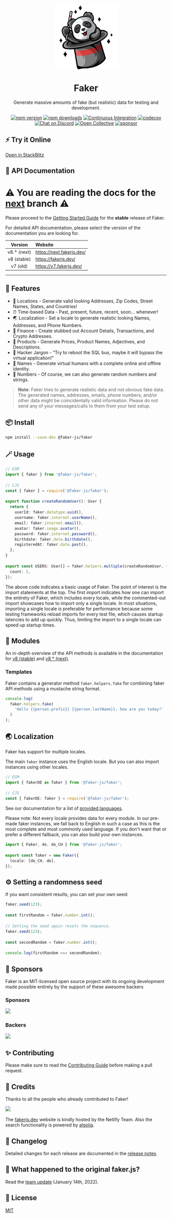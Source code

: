 <div align="center">
  <img src="./docs/public/logo.svg" width="200"/>
  <h1>Faker</h1>
  <p>Generate massive amounts of fake (but realistic) data for testing and development.</p>
  
  [![npm version](https://badgen.net/npm/v/@faker-js/faker)](https://www.npmjs.com/package/@faker-js/faker)
  [![npm downloads](https://badgen.net/npm/dm/@faker-js/faker)](https://www.npmjs.com/package/@faker-js/faker)
  [![Continuous Integration](https://github.com/faker-js/faker/actions/workflows/ci.yml/badge.svg)](https://github.com/faker-js/faker/actions/workflows/ci.yml)
  [![codecov](https://codecov.io/gh/faker-js/faker/branch/next/graph/badge.svg?token=N61U168G08)](https://codecov.io/gh/faker-js/faker)
  [![Chat on Discord](https://img.shields.io/badge/chat-discord-blue?style=flat&logo=discord)](https://chat.fakerjs.dev)
  [![Open Collective](https://img.shields.io/opencollective/backers/fakerjs)](https://opencollective.com/fakerjs#section-contributors)
  [![sponsor](https://img.shields.io/opencollective/all/fakerjs?label=sponsors)](https://opencollective.com/fakerjs)
</div>

## ⚡️ Try it Online

[Open in StackBlitz](https://fakerjs.dev/new)

## 📙 API Documentation

<h1>⚠️ You are reading the docs for the <a href="https://github.com/faker-js/faker/tree/next">next</a> branch ⚠️</h1>

Please proceed to the [Getting Started Guide](https://fakerjs.dev/guide/) for the **stable** release of Faker.

For detailed API documentation, please select the version of the documentation you are looking for.

|   Version   | Website                   |
| :---------: | :------------------------ |
|  v8.* (next)  | https://next.fakerjs.dev/ |
| v8 (stable) | https://fakerjs.dev/      |
|  v7 (old)   | https://v7.fakerjs.dev/   |

---

## 🚀 Features

- 💌 Locations - Generate valid looking Addresses, Zip Codes, Street Names, States, and Countries!
- ⏰ Time-based Data - Past, present, future, recent, soon... whenever!
- 🌏 Localization - Set a locale to generate realistic looking Names, Addresses, and Phone Numbers.
- 💸 Finance - Create stubbed out Account Details, Transactions, and Crypto Addresses.
- 👠 Products - Generate Prices, Product Names, Adjectives, and Descriptions.
- 👾 Hacker Jargon - “Try to reboot the SQL bus, maybe it will bypass the virtual application!”
- 🧍 Names - Generate virtual humans with a complete online and offline identity.
- 🔢 Numbers - Of course, we can also generate random numbers and strings.

> **Note**: Faker tries to generate realistic data and not obvious fake data.
> The generated names, addresses, emails, phone numbers, and/or other data might be coincidentally valid information.
> Please do not send any of your messages/calls to them from your test setup.

## 📦 Install

```bash
npm install --save-dev @faker-js/faker
```

## 🪄 Usage

```ts
// ESM
import { faker } from '@faker-js/faker';

// CJS
const { faker } = require('@faker-js/faker');

export function createRandomUser(): User {
  return {
    userId: faker.datatype.uuid(),
    username: faker.internet.userName(),
    email: faker.internet.email(),
    avatar: faker.image.avatar(),
    password: faker.internet.password(),
    birthdate: faker.date.birthdate(),
    registeredAt: faker.date.past(),
  };
}

export const USERS: User[] = faker.helpers.multiple(createRandomUser, {
  count: 5,
});
```

The above code indicates a basic usage of Faker.
The point of interest is the import statements at the top.
The first import indicates how one can import the entirety of Faker, which includes every locale, while the commented-out import showcases how to import only a single locale.
In most situations, importing a single locale is preferable for performance because some testing frameworks reload imports for every test file, which causes startup latencies to add up quickly.
Thus, limiting the import to a single locale can speed up startup times.

## 💎 Modules

An in-depth overview of the API methods is available in the documentation for [v8 (stable)](https://fakerjs.dev/api/) and [v8.* (next)](https://next.fakerjs.dev/api/).

### Templates

Faker contains a generator method `faker.helpers.fake` for combining faker API methods using a mustache string format.

```ts
console.log(
  faker.helpers.fake(
    'Hello {{person.prefix}} {{person.lastName}}, how are you today?'
  )
);
```

## 🌏 Localization

Faker has support for multiple locales.

The main `faker` instance uses the English locale.
But you can also import instances using other locales.

```ts
// ESM
import { fakerDE as faker } from '@faker-js/faker';

// CJS
const { fakerDE: faker } = require('@faker-js/faker');
```

See our documentation for a list of [provided languages](https://fakerjs.dev/guide/localization.html#available-locales).

Please note: Not every locale provides data for every module. In our pre-made faker instances,
we fall back to English in such a case as this is the most complete and most commonly used language.
If you don't want that or prefer a different fallback, you can also build your own instances.

```ts
import { Faker, de, de_CH } from '@faker-js/faker';

export const faker = new Faker({
  locale: [de_CH, de],
});
```

## ⚙️ Setting a randomness seed

If you want consistent results, you can set your own seed:

```ts
faker.seed(123);

const firstRandom = faker.number.int();

// Setting the seed again resets the sequence.
faker.seed(123);

const secondRandom = faker.number.int();

console.log(firstRandom === secondRandom);
```

## 🤝 Sponsors

Faker is an MIT-licensed open source project with its ongoing development made possible entirely by the support of these awesome backers

### Sponsors

![](https://opencollective.com/fakerjs/organizations.svg)

### Backers

![](https://opencollective.com/fakerjs/individuals.svg)

## ✨ Contributing

Please make sure to read the [Contributing Guide](https://github.com/faker-js/faker/blob/next/CONTRIBUTING.md) before making a pull request.

## 📘 Credits

Thanks to all the people who already contributed to Faker!

<a href="https://github.com/faker-js/faker/graphs/contributors"><img src="https://opencollective.com/fakerjs/contributors.svg?width=800" /></a>

The [fakerjs.dev](https://fakerjs.dev) website is kindly hosted by the Netlify Team. Also the search functionality is powered by [algolia](https://www.algolia.com).

## 📝 Changelog

Detailed changes for each release are documented in the [release notes](https://github.com/faker-js/faker/blob/next/CHANGELOG.md).

## 📜 What happened to the original faker.js?

Read the [team update](https://fakerjs.dev/update.html) (January 14th, 2022).

## 🔑 License

[MIT](https://github.com/faker-js/faker/blob/next/LICENSE)

